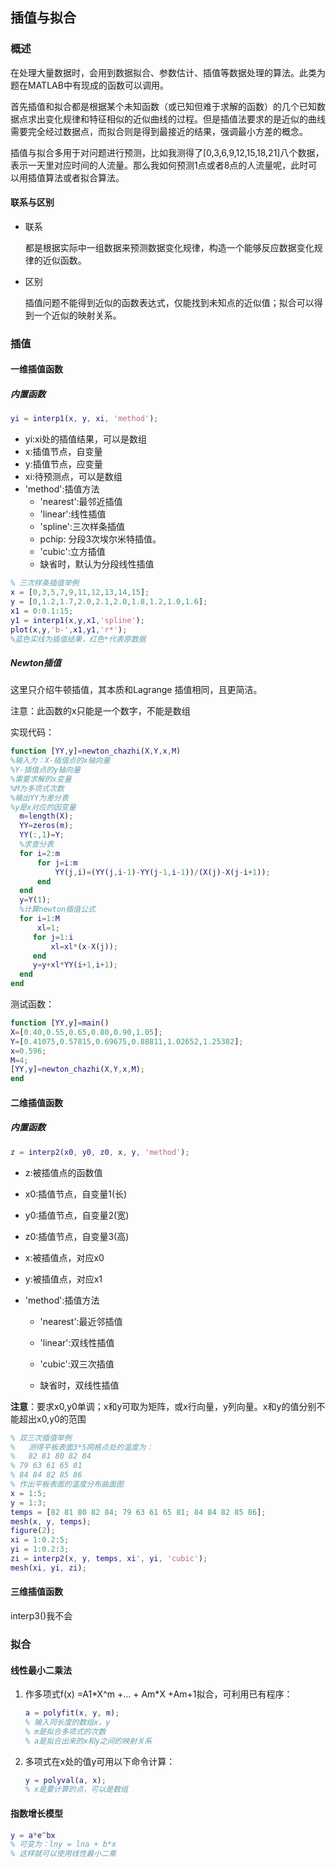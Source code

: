 ## 插值与拟合

### 概述

在处理大量数据时，会用到数据拟合、参数估计、插值等数据处理的算法。此类为题在MATLAB中有现成的函数可以调用。

首先插值和拟合都是根据某个未知函数（或已知但难于求解的函数）的几个已知数据点求出变化规律和特征相似的近似曲线的过程。但是插值法要求的是近似的曲线需要完全经过数据点，而拟合则是得到最接近的结果，强调最小方差的概念。

插值与拟合多用于对问题进行预测，比如我测得了[0,3,6,9,12,15,18,21]八个数据，表示一天里对应时间的人流量。那么我如何预测1点或者8点的人流量呢，此时可以用插值算法或者拟合算法。

#### 联系与区别

- 联系

  都是根据实际中一组数据来预测数据变化规律，构造一个能够反应数据变化规律的近似函数。

- 区别

  插值问题不能得到近似的函数表达式，仅能找到未知点的近似值；拟合可以得到一个近似的映射关系。

### 插值

#### 一维插值函数

##### 内置函数

```matlab
yi = interp1(x, y, xi, 'method');
```

- yi:xi处的插值结果，可以是数组
- x:插值节点，自变量
- y:插值节点，应变量
- xi:待预测点，可以是数组
- 'method':插值方法
  - 'nearest':最邻近插值
  - 'linear':线性插值
  - 'spline':三次样条插值
  -  pchip: 分段3次埃尔米特插值。
  - 'cubic':立方插值
  - 缺省时，默认为分段线性插值

```matlab
% 三次样条插值举例
x = [0,3,5,7,9,11,12,13,14,15];
y = [0,1.2,1.7,2.0,2.1,2.0,1.8,1.2,1.0,1.6];
x1 = 0:0.1:15;
y1 = interp1(x,y,x1,'spline');
plot(x,y,'b-',x1,y1,'r*');
%蓝色实线为插值结果，红色*代表原数据
```

##### Newton插值

这里只介绍牛顿插值，其本质和Lagrange 插值相同，且更简洁。

注意：此函数的x只能是一个数字，不能是数组

实现代码：

```matlab
function [YY,y]=newton_chazhi(X,Y,x,M)
%输入为：X-插值点的x轴向量
%Y-插值点的y轴向量
%需要求解的x变量
%M为多项式次数
%输出YY为差分表
%y是x对应的因变量
  m=length(X);
  YY=zeros(m);
  YY(:,1)=Y;
  %求查分表
  for i=2:m
      for j=i:m
          YY(j,i)=(YY(j,i-1)-YY(j-1,i-1))/(X(j)-X(j-i+1));
      end
  end
  y=Y(1);
  %计算newton插值公式
  for i=1:M
      xl=1;
     for j=1:i
         xl=xl*(x-X(j));
     end
     y=y+xl*YY(i+1,i+1);
  end
end
```

测试函数：

```matlab
function [YY,y]=main()
X=[0.40,0.55,0.65,0.80,0.90,1.05];
Y=[0.41075,0.57815,0.69675,0.88811,1.02652,1.25382];
x=0.596;
M=4;
[YY,y]=newton_chazhi(X,Y,x,M);
end
```

#### 二维插值函数

##### 内置函数

```matlab
z = interp2(x0, y0, z0, x, y, 'method');
```

- z:被插值点的函数值

- x0:插值节点，自变量1(长)

- y0:插值节点，自变量2(宽)

- z0:插值节点，自变量3(高)

- x:被插值点，对应x0

- y:被插值点，对应x1

- 'method':插值方法

  - 'nearest':最近邻插值
  - 'linear':双线性插值
  - 'cubic':双三次插值

  - 缺省时，双线性插值

**注意**：要求x0,y0单调；x和y可取为矩阵，或x行向量，y列向量。x和y的值分别不能超出x0,y0的范围

```matlab
% 双三次插值举例
%	测得平板表面3*5网格点处的温度为：
%	82 81 80 82 84
% 79 63 61 65 81
% 84 84 82 85 86
% 作出平板表面的温度分布曲面图
x = 1:5;
y = 1:3;
temps = [82 81 80 82 84; 79 63 61 65 81; 84 84 82 85 86];
mesh(x, y, temps);
figure(2);
xi = 1:0.2:5;
yi = 1:0.2:3;
zi = interp2(x, y, temps, xi', yi, 'cubic');
mesh(xi, yi, zi);
```

#### 三维插值函数

interp3()我不会

### 拟合

#### 线性最小二乘法

1. 作多项式f(x) =A1*X^m +... + Am\*X  +Am+1拟合，可利用已有程序：

   ```matlab
   a = polyfit(x, y, m);
   % 输入同长度的数组x，y
   % m是拟合多项式的次数
   % a是拟合出来的x和y之间的映射关系
   ```

2. 多项式在x处的值y可用以下命令计算：

   ```matlab
   y = polyval(a, x);
   % x是要计算的点，可以是数组
   ```

#### 指数增长模型

```matlab
y = a*e^bx
% 可变为：lny = lna + b*x
% 这样就可以使用线性最小二乘
```

